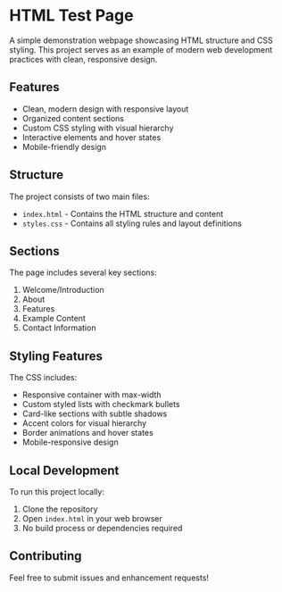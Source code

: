 # HTML Test Page

A simple demonstration webpage showcasing HTML structure and CSS styling. This project serves as an example of modern web development practices with clean, responsive design.

## Features

- Clean, modern design with responsive layout
- Organized content sections
- Custom CSS styling with visual hierarchy
- Interactive elements and hover states
- Mobile-friendly design

## Structure

The project consists of two main files:

- `index.html` - Contains the HTML structure and content
- `styles.css` - Contains all styling rules and layout definitions

## Sections

The page includes several key sections:

1. Welcome/Introduction
2. About
3. Features
4. Example Content
5. Contact Information

## Styling Features

The CSS includes:
- Responsive container with max-width
- Custom styled lists with checkmark bullets
- Card-like sections with subtle shadows
- Accent colors for visual hierarchy
- Border animations and hover states
- Mobile-responsive design

## Local Development

To run this project locally:

1. Clone the repository
2. Open `index.html` in your web browser
3. No build process or dependencies required

## Contributing

Feel free to submit issues and enhancement requests!